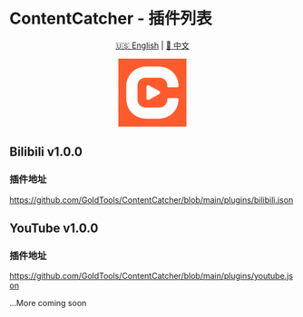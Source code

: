 # ContentCatcher - 插件列表

<div align="center">

[🇺🇸 English](README.md) | [🌟 中文](README_CN.md) 

<img src="../assets/logo.png" alt="ContentCatcher Logo" width="120"/>

</div>

## Bilibili v1.0.0

### 插件地址

https://github.com/GoldTools/ContentCatcher/blob/main/plugins/bilibili.json


## YouTube v1.0.0

### 插件地址

https://github.com/GoldTools/ContentCatcher/blob/main/plugins/youtube.json


...More coming soon